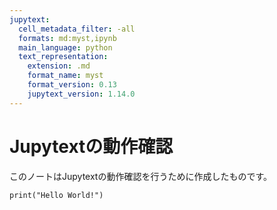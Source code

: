 ```yaml
---
jupytext:
  cell_metadata_filter: -all
  formats: md:myst,ipynb
  main_language: python
  text_representation:
    extension: .md
    format_name: myst
    format_version: 0.13
    jupytext_version: 1.14.0
---
```


# Jupytextの動作確認

このノートはJupytextの動作確認を行うために作成したものです。

```{code-cell}
print("Hello World!")
```

